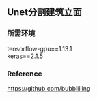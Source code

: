 ## Unet分割建筑立面

### 所需环境
tensorflow-gpu==1.13.1    
keras==2.1.5   

### Reference
https://github.com/bubbliiiing

